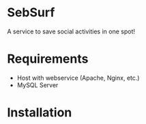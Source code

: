 # SebSurf
A service to save social activities in one spot!

# Requirements

 - Host with webservice (Apache, Nginx, etc.)
 - MySQL Server

# Installation

